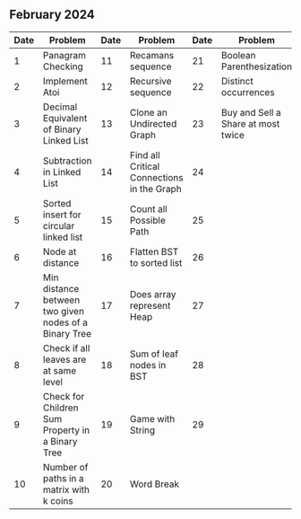 ## February 2024

| Date | Problem                                               | Date | Problem                                    | Date | Problem                            |
| ---- | ----------------------------------------------------- | ---- | ------------------------------------------ | ---- | ---------------------------------- |
| 1    | Panagram Checking                                     | 11   | Recamans sequence                          | 21   | Boolean Parenthesization           |
| 2    | Implement Atoi                                        | 12   | Recursive sequence                         | 22   | Distinct occurrences               |
| 3    | Decimal Equivalent of Binary Linked List              | 13   | Clone an Undirected Graph                  | 23   | Buy and Sell a Share at most twice |
| 4    | Subtraction in Linked List                            | 14   | Find all Critical Connections in the Graph | 24   |                                    |
| 5    | Sorted insert for circular linked list                | 15   | Count all Possible Path                    | 25   |                                    |
| 6    | Node at distance                                      | 16   | Flatten BST to sorted list                 | 26   |                                    |
| 7    | Min distance between two given nodes of a Binary Tree | 17   | Does array represent Heap                  | 27   |                                    |
| 8    | Check if all leaves are at same level                 | 18   | Sum of leaf nodes in BST                   | 28   |                                    |
| 9    | Check for Children Sum Property in a Binary Tree      | 19   | Game with String                           | 29   |                                    |
| 10   | Number of paths in a matrix with k coins              | 20   | Word Break                                 |      |                                    |
